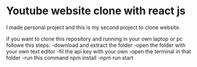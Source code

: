 # Youtube website clone with react js

I made personal project and this is my second project to clone website.

if you want to clone this repository and running in your own laptop or pc followe this steps:
-download and extract the folder
-open the folder with your own text editor
-fil the api key with your own
-open the terminal in that folder
-run this command npm install
-npm run start
